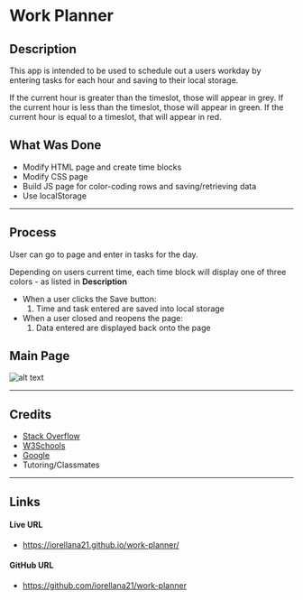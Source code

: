 # Work Planner
## Description
This app is intended to be used to schedule out a users workday by entering tasks for each hour and saving to their local storage.

If the current hour is greater than the timeslot, those will appear in grey.
If the current hour is less than the timeslot, those will appear in green.
If the current hour is equal to a timeslot, that will appear in red.

## What Was Done
* Modify HTML page and create time blocks
* Modify CSS page
* Build JS page for color-coding rows and saving/retrieving data
* Use localStorage

---
## Process
User can go to page and enter in tasks for the day.

Depending on users current time, each time block will display one of three colors - as listed in <b>Description</b>
* When a user clicks the Save button:
    1. Time and task entered are saved into local storage
* When a user closed and reopens the page:
    1. Data entered are displayed back onto the page

## Main Page
![alt text](https://raw.githubusercontent.com/iorellana21/work-planner/main/assets/work-planner-page.png "work-planner-page")

---
## Credits
* [Stack Overflow](https://stackoverflow.com/)
* [W3Schools](https://www.w3schools.com/)
* [Google](https://www.google.com/)
* Tutoring/Classmates

---
## Links
#### Live URL
* https://iorellana21.github.io/work-planner/
#### GitHub URL
* https://github.com/iorellana21/work-planner
